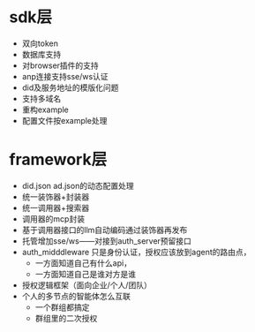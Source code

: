 # sdk层
 - 双向token
 - 数据库支持
 - 对browser插件的支持
 - anp连接支持sse/ws认证
 - did及服务地址的模版化问题
 - 支持多域名
 - 重构example
 - 配置文件按example处理
 
# framework层
 - did.json ad.json的动态配置处理
 - 统一装饰器+封装器
 - 统一调用器+搜索器
 - 调用器的mcp封装
 - 基于调用器接口的llm自动编码通过装饰器再发布
 - 托管增加sse/ws——对接到auth_server预留接口
 - auth_midddleware 只是身份认证，授权应该放到agent的路由点，
   - 一方面知道自己有什么api，
   - 一方面知道自己是谁对方是谁
 - 授权逻辑框架（面向企业/个人/团队）
 - 个人的多节点的智能体怎么互联
   - 一个群组都搞定
   - 群组里的二次授权